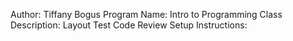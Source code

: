 Author: Tiffany Bogus Program Name: Intro to Programming Class Description: Layout Test 
Code Review Setup Instructions:
